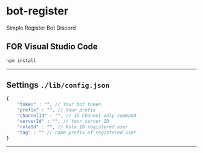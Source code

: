 # bot-register

Simple Register Bot Discord

## FOR Visual Studio Code

```bash
npm install
```

---------

## Settings `./lib/config.json`

```js
{
    "token" : "", // Your bot token
    "prefix" : "", // Your prefix
    "channelId" : "", // ID Channel only command
    "serverId" : "", // Your server ID
    "roleId" : "", // Role ID registered user
    "tag" : "" // name prefix of registered user
}
```

---------
